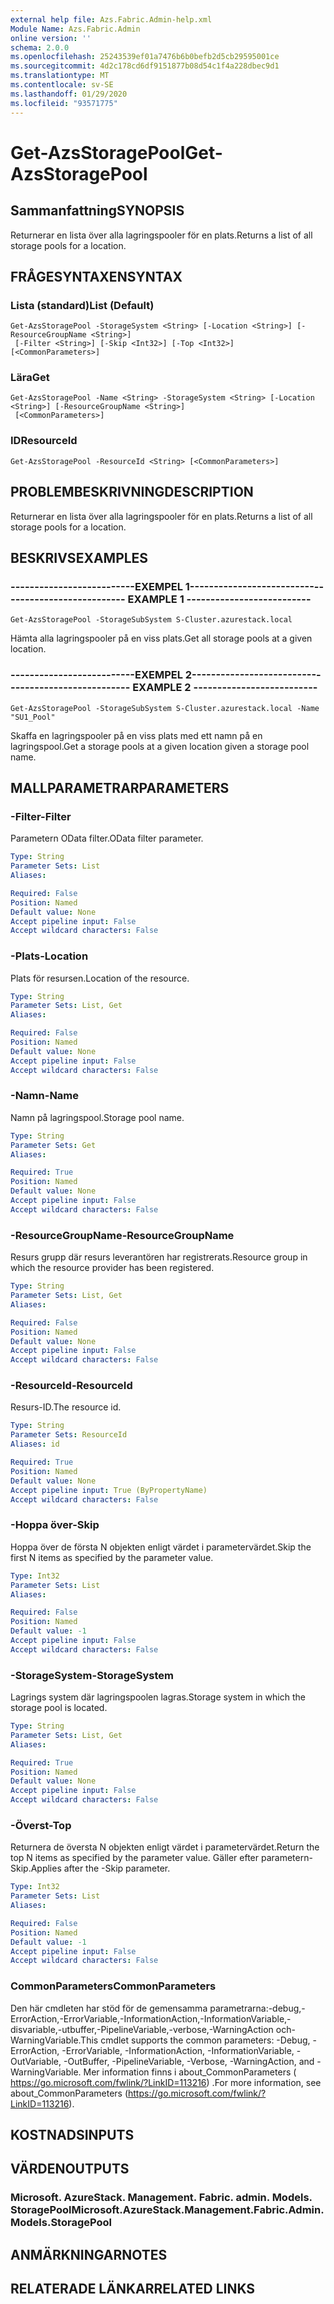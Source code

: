 ```yaml
---
external help file: Azs.Fabric.Admin-help.xml
Module Name: Azs.Fabric.Admin
online version: ''
schema: 2.0.0
ms.openlocfilehash: 25243539ef01a7476b6b0befb2d5cb29595001ce
ms.sourcegitcommit: 4d2c178cd6df9151877b08d54c1f4a228dbec9d1
ms.translationtype: MT
ms.contentlocale: sv-SE
ms.lasthandoff: 01/29/2020
ms.locfileid: "93571775"
---
```

# <span data-ttu-id="9d288-101">Get-AzsStoragePool</span><span class="sxs-lookup"><span data-stu-id="9d288-101">Get-AzsStoragePool</span></span>

## <span data-ttu-id="9d288-102">Sammanfattning</span><span class="sxs-lookup"><span data-stu-id="9d288-102">SYNOPSIS</span></span>
<span data-ttu-id="9d288-103">Returnerar en lista över alla lagringspooler för en plats.</span><span class="sxs-lookup"><span data-stu-id="9d288-103">Returns a list of all storage pools for a location.</span></span>

## <span data-ttu-id="9d288-104">FRÅGESYNTAXEN</span><span class="sxs-lookup"><span data-stu-id="9d288-104">SYNTAX</span></span>

### <span data-ttu-id="9d288-105">Lista (standard)</span><span class="sxs-lookup"><span data-stu-id="9d288-105">List (Default)</span></span>
```
Get-AzsStoragePool -StorageSystem <String> [-Location <String>] [-ResourceGroupName <String>]
 [-Filter <String>] [-Skip <Int32>] [-Top <Int32>] [<CommonParameters>]
```

### <span data-ttu-id="9d288-106">Lära</span><span class="sxs-lookup"><span data-stu-id="9d288-106">Get</span></span>
```
Get-AzsStoragePool -Name <String> -StorageSystem <String> [-Location <String>] [-ResourceGroupName <String>]
 [<CommonParameters>]
```

### <span data-ttu-id="9d288-107">ID</span><span class="sxs-lookup"><span data-stu-id="9d288-107">ResourceId</span></span>
```
Get-AzsStoragePool -ResourceId <String> [<CommonParameters>]
```

## <span data-ttu-id="9d288-108">PROBLEMBESKRIVNING</span><span class="sxs-lookup"><span data-stu-id="9d288-108">DESCRIPTION</span></span>
<span data-ttu-id="9d288-109">Returnerar en lista över alla lagringspooler för en plats.</span><span class="sxs-lookup"><span data-stu-id="9d288-109">Returns a list of all storage pools for a location.</span></span>

## <span data-ttu-id="9d288-110">BESKRIVS</span><span class="sxs-lookup"><span data-stu-id="9d288-110">EXAMPLES</span></span>

### <span data-ttu-id="9d288-111">--------------------------EXEMPEL 1--------------------------</span><span class="sxs-lookup"><span data-stu-id="9d288-111">-------------------------- EXAMPLE 1 --------------------------</span></span>
```
Get-AzsStoragePool -StorageSubSystem S-Cluster.azurestack.local
```

<span data-ttu-id="9d288-112">Hämta alla lagringspooler på en viss plats.</span><span class="sxs-lookup"><span data-stu-id="9d288-112">Get all storage pools at a given location.</span></span>

### <span data-ttu-id="9d288-113">--------------------------EXEMPEL 2--------------------------</span><span class="sxs-lookup"><span data-stu-id="9d288-113">-------------------------- EXAMPLE 2 --------------------------</span></span>
```
Get-AzsStoragePool -StorageSubSystem S-Cluster.azurestack.local -Name "SU1_Pool"
```

<span data-ttu-id="9d288-114">Skaffa en lagringspooler på en viss plats med ett namn på en lagringspool.</span><span class="sxs-lookup"><span data-stu-id="9d288-114">Get a storage pools at a given location given a storage pool name.</span></span>

## <span data-ttu-id="9d288-115">MALLPARAMETRAR</span><span class="sxs-lookup"><span data-stu-id="9d288-115">PARAMETERS</span></span>

### <span data-ttu-id="9d288-116">-Filter</span><span class="sxs-lookup"><span data-stu-id="9d288-116">-Filter</span></span>
<span data-ttu-id="9d288-117">Parametern OData filter.</span><span class="sxs-lookup"><span data-stu-id="9d288-117">OData filter parameter.</span></span>

```yaml
Type: String
Parameter Sets: List
Aliases: 

Required: False
Position: Named
Default value: None
Accept pipeline input: False
Accept wildcard characters: False
```

### <span data-ttu-id="9d288-118">-Plats</span><span class="sxs-lookup"><span data-stu-id="9d288-118">-Location</span></span>
<span data-ttu-id="9d288-119">Plats för resursen.</span><span class="sxs-lookup"><span data-stu-id="9d288-119">Location of the resource.</span></span>

```yaml
Type: String
Parameter Sets: List, Get
Aliases: 

Required: False
Position: Named
Default value: None
Accept pipeline input: False
Accept wildcard characters: False
```

### <span data-ttu-id="9d288-120">-Namn</span><span class="sxs-lookup"><span data-stu-id="9d288-120">-Name</span></span>
<span data-ttu-id="9d288-121">Namn på lagringspool.</span><span class="sxs-lookup"><span data-stu-id="9d288-121">Storage pool name.</span></span>

```yaml
Type: String
Parameter Sets: Get
Aliases: 

Required: True
Position: Named
Default value: None
Accept pipeline input: False
Accept wildcard characters: False
```

### <span data-ttu-id="9d288-122">-ResourceGroupName</span><span class="sxs-lookup"><span data-stu-id="9d288-122">-ResourceGroupName</span></span>
<span data-ttu-id="9d288-123">Resurs grupp där resurs leverantören har registrerats.</span><span class="sxs-lookup"><span data-stu-id="9d288-123">Resource group in which the resource provider has been registered.</span></span>

```yaml
Type: String
Parameter Sets: List, Get
Aliases: 

Required: False
Position: Named
Default value: None
Accept pipeline input: False
Accept wildcard characters: False
```

### <span data-ttu-id="9d288-124">-ResourceId</span><span class="sxs-lookup"><span data-stu-id="9d288-124">-ResourceId</span></span>
<span data-ttu-id="9d288-125">Resurs-ID.</span><span class="sxs-lookup"><span data-stu-id="9d288-125">The resource id.</span></span>

```yaml
Type: String
Parameter Sets: ResourceId
Aliases: id

Required: True
Position: Named
Default value: None
Accept pipeline input: True (ByPropertyName)
Accept wildcard characters: False
```

### <span data-ttu-id="9d288-126">-Hoppa över</span><span class="sxs-lookup"><span data-stu-id="9d288-126">-Skip</span></span>
<span data-ttu-id="9d288-127">Hoppa över de första N objekten enligt värdet i parametervärdet.</span><span class="sxs-lookup"><span data-stu-id="9d288-127">Skip the first N items as specified by the parameter value.</span></span>

```yaml
Type: Int32
Parameter Sets: List
Aliases: 

Required: False
Position: Named
Default value: -1
Accept pipeline input: False
Accept wildcard characters: False
```

### <span data-ttu-id="9d288-128">-StorageSystem</span><span class="sxs-lookup"><span data-stu-id="9d288-128">-StorageSystem</span></span>
<span data-ttu-id="9d288-129">Lagrings system där lagringspoolen lagras.</span><span class="sxs-lookup"><span data-stu-id="9d288-129">Storage system in which the storage pool is located.</span></span>

```yaml
Type: String
Parameter Sets: List, Get
Aliases: 

Required: True
Position: Named
Default value: None
Accept pipeline input: False
Accept wildcard characters: False
```

### <span data-ttu-id="9d288-130">-Överst</span><span class="sxs-lookup"><span data-stu-id="9d288-130">-Top</span></span>
<span data-ttu-id="9d288-131">Returnera de översta N objekten enligt värdet i parametervärdet.</span><span class="sxs-lookup"><span data-stu-id="9d288-131">Return the top N items as specified by the parameter value.</span></span>
<span data-ttu-id="9d288-132">Gäller efter parametern-Skip.</span><span class="sxs-lookup"><span data-stu-id="9d288-132">Applies after the -Skip parameter.</span></span>

```yaml
Type: Int32
Parameter Sets: List
Aliases: 

Required: False
Position: Named
Default value: -1
Accept pipeline input: False
Accept wildcard characters: False
```

### <span data-ttu-id="9d288-133">CommonParameters</span><span class="sxs-lookup"><span data-stu-id="9d288-133">CommonParameters</span></span>
<span data-ttu-id="9d288-134">Den här cmdleten har stöd för de gemensamma parametrarna:-debug,-ErrorAction,-ErrorVariable,-InformationAction,-InformationVariable,-disvariable,-utbuffer,-PipelineVariable,-verbose,-WarningAction och-WarningVariable.</span><span class="sxs-lookup"><span data-stu-id="9d288-134">This cmdlet supports the common parameters: -Debug, -ErrorAction, -ErrorVariable, -InformationAction, -InformationVariable, -OutVariable, -OutBuffer, -PipelineVariable, -Verbose, -WarningAction, and -WarningVariable.</span></span> <span data-ttu-id="9d288-135">Mer information finns i about_CommonParameters ( https://go.microsoft.com/fwlink/?LinkID=113216) .</span><span class="sxs-lookup"><span data-stu-id="9d288-135">For more information, see about_CommonParameters (https://go.microsoft.com/fwlink/?LinkID=113216).</span></span>

## <span data-ttu-id="9d288-136">KOSTNADS</span><span class="sxs-lookup"><span data-stu-id="9d288-136">INPUTS</span></span>

## <span data-ttu-id="9d288-137">VÄRDEN</span><span class="sxs-lookup"><span data-stu-id="9d288-137">OUTPUTS</span></span>

### <span data-ttu-id="9d288-138">Microsoft. AzureStack. Management. Fabric. admin. Models. StoragePool</span><span class="sxs-lookup"><span data-stu-id="9d288-138">Microsoft.AzureStack.Management.Fabric.Admin.Models.StoragePool</span></span>

## <span data-ttu-id="9d288-139">ANMÄRKNINGAR</span><span class="sxs-lookup"><span data-stu-id="9d288-139">NOTES</span></span>

## <span data-ttu-id="9d288-140">RELATERADE LÄNKAR</span><span class="sxs-lookup"><span data-stu-id="9d288-140">RELATED LINKS</span></span>

